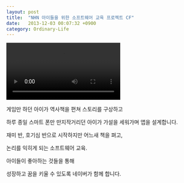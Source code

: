 ```yaml
---
layout: post
title:  "NHN 아이들을 위한 소프트웨어 교육 프로젝트 CF"
date:   2013-12-03 00:07:32 +0900
category: Ordinary-Life
---
```

<video src="{{ site.url }}/assets/video/2013-12-03.mp4" controls></video>

게임만 하던 아이가 역사책을 편쳐 스토리를 구상하고

하루 종일 스마트 폰만 만지작거리던 아이가 가설을 세워가며 앱을 설계합니다.

재미 반, 호기심 반으로 시작하지만 어느새 책을 펴고,

논리를 익히게 되는 소프트웨어 교육.

아이들이 좋아하는 것들을 통해

성장하고 꿈을 키울 수 있도록 네이버가 함께 합니다.

